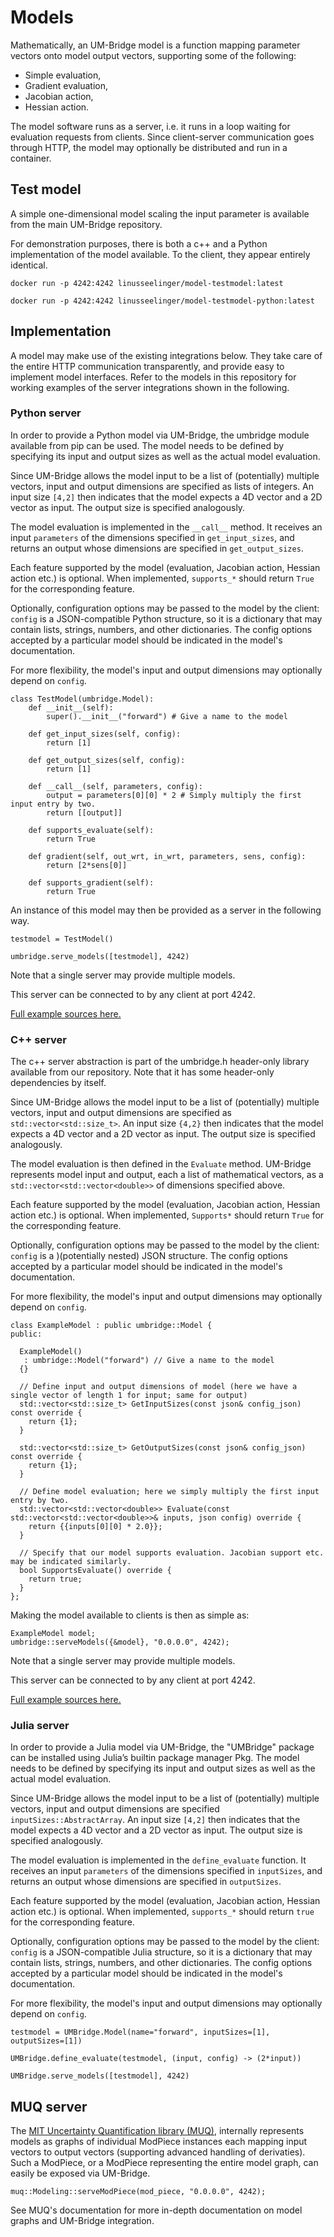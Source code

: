 # Models

Mathematically, an UM-Bridge model is a function mapping parameter vectors onto model output vectors, supporting some of the following:
* Simple evaluation,
* Gradient evaluation,
* Jacobian action,
* Hessian action.

The model software runs as a server, i.e. it runs in a loop waiting for evaluation requests from clients. Since client-server communication goes through HTTP, the model may optionally be distributed and run in a container.

## Test model

A simple one-dimensional model scaling the input parameter is available from the main UM-Bridge repository.

For demonstration purposes, there is both a c++ and a Python implementation of the model available. To the client, they appear entirely identical.

```
docker run -p 4242:4242 linusseelinger/model-testmodel:latest
```

```
docker run -p 4242:4242 linusseelinger/model-testmodel-python:latest
```

## Implementation

A model may make use of the existing integrations below. They take care of the entire HTTP communication transparently, and provide easy to implement model interfaces. Refer to the models in this repository for working examples of the server integrations shown in the following.

### Python server

In order to provide a Python model via UM-Bridge, the umbridge module available from pip can be used. The model needs to be defined by specifying its input and output sizes as well as the actual model evaluation.

Since UM-Bridge allows the model input to be a list of (potentially) multiple vectors, input and output dimensions are specified as lists of integers. An input size `[4,2]` then indicates that the model expects a 4D vector and a 2D vector as input. The output size is specified analogously.

The model evaluation is implemented in the ```__call__``` method. It receives an input `parameters` of the dimensions specified in `get_input_sizes`, and returns an output whose dimensions are specified in `get_output_sizes`.

Each feature supported by the model (evaluation, Jacobian action, Hessian action etc.) is optional. When implemented, `supports_*` should return `True` for the corresponding feature.

Optionally, configuration options may be passed to the model by the client: `config` is a JSON-compatible Python structure, so it is a dictionary that may contain lists, strings, numbers, and other dictionaries. The config options accepted by a particular model should be indicated in the model's documentation.

For more flexibility, the model's input and output dimensions may optionally depend on `config`.

```
class TestModel(umbridge.Model):
    def __init__(self):
        super().__init__("forward") # Give a name to the model

    def get_input_sizes(self, config):
        return [1]

    def get_output_sizes(self, config):
        return [1]

    def __call__(self, parameters, config):
        output = parameters[0][0] * 2 # Simply multiply the first input entry by two.
        return [[output]]

    def supports_evaluate(self):
        return True

    def gradient(self, out_wrt, in_wrt, parameters, sens, config):
        return [2*sens[0]]

    def supports_gradient(self):
        return True
```

An instance of this model may then be provided as a server in the following way.

```
testmodel = TestModel()

umbridge.serve_models([testmodel], 4242)
```

Note that a single server may provide multiple models.

This server can be connected to by any client at port 4242.

[Full example sources here.](https://github.com/UM-Bridge/umbridge/tree/main/models/testmodel-python)

### C++ server

The c++ server abstraction is part of the umbridge.h header-only library available from our repository. Note that it has some header-only dependencies by itself.

Since UM-Bridge allows the model input to be a list of (potentially) multiple vectors, input and output dimensions are specified as `std::vector<std::size_t>`. An input size `{4,2}` then indicates that the model expects a 4D vector and a 2D vector as input. The output size is specified analogously.

The model evaluation is then defined in the `Evaluate` method. UM-Bridge represents model input and output, each a list of mathematical vectors, as a `std::vector<std::vector<double>>` of dimensions specified above.

Each feature supported by the model (evaluation, Jacobian action, Hessian action etc.) is optional. When implemented, `Supports*` should return `True` for the corresponding feature.

Optionally, configuration options may be passed to the model by the client: `config` is a )(potentially nested) JSON structure. The config options accepted by a particular model should be indicated in the model's documentation.

For more flexibility, the model's input and output dimensions may optionally depend on `config`.

```
class ExampleModel : public umbridge::Model {
public:

  ExampleModel()
   : umbridge::Model("forward") // Give a name to the model
  {}

  // Define input and output dimensions of model (here we have a single vector of length 1 for input; same for output)
  std::vector<std::size_t> GetInputSizes(const json& config_json) const override {
    return {1};
  }

  std::vector<std::size_t> GetOutputSizes(const json& config_json) const override {
    return {1};
  }

  // Define model evaluation; here we simply multiply the first input entry by two.
  std::vector<std::vector<double>> Evaluate(const std::vector<std::vector<double>>& inputs, json config) override {
    return {{inputs[0][0] * 2.0}};
  }

  // Specify that our model supports evaluation. Jacobian support etc. may be indicated similarly.
  bool SupportsEvaluate() override {
    return true;
  }
};
```

Making the model available to clients is then as simple as:

```
ExampleModel model;
umbridge::serveModels({&model}, "0.0.0.0", 4242);
```

Note that a single server may provide multiple models.

This server can be connected to by any client at port 4242.

[Full example sources here.](https://github.com/UM-Bridge/umbridge/tree/main/models/testmodel)

### Julia server

In order to provide a Julia model via UM-Bridge, the "UMBridge" package can be installed using Julia’s builtin package manager Pkg. The model needs to be defined by specifying its input and output sizes as well as the actual model evaluation. 

Since UM-Bridge allows the model input to be a list of (potentially) multiple vectors, input and output dimensions are specified `inputSizes::AbstractArray`. An input size `[4,2]` then indicates that the model expects a 4D vector and a 2D vector as input. The output size is specified analogously.

The model evaluation is implemented in the `define_evaluate` function. It receives an input `parameters` of the dimensions specified in `inputSizes`, and returns an output whose dimensions are specified in `outputSizes`.

Each feature supported by the model (evaluation, Jacobian action, Hessian action etc.) is optional. When implemented, `supports_*` should return `true` for the corresponding feature.

Optionally, configuration options may be passed to the model by the client: `config` is a JSON-compatible Julia structure, so it is a dictionary that may contain lists, strings, numbers, and other dictionaries. The config options accepted by a particular model should be indicated in the model's documentation.

For more flexibility, the model's input and output dimensions may optionally depend on `config`.

```
testmodel = UMBridge.Model(name="forward", inputSizes=[1], outputSizes=[1])

UMBridge.define_evaluate(testmodel, (input, config) -> (2*input))

UMBridge.serve_models([testmodel], 4242)
```

## MUQ server

The [MIT Uncertainty Quantification library (MUQ)](https://mituq.bitbucket.io), internally represents models as graphs of individual ModPiece instances each mapping input vectors to output vectors (supporting advanced handling of derivaties). Such a ModPiece, or a ModPiece representing the entire model graph, can easily be exposed via UM-Bridge.

```
muq::Modeling::serveModPiece(mod_piece, "0.0.0.0", 4242);
```

See MUQ's documentation for more in-depth documentation on model graphs and UM-Bridge integration.
